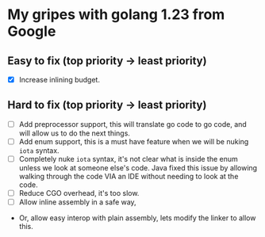 # My gripes with golang 1.23 from Google

## Easy to fix (top priority -> least priority)

- [x] Increase inlining budget.

## Hard to fix (top priority -> least priority)

- [ ] Add preprocessor support, this will translate go code to go code, and will allow us to do the next things.
- [ ] Add enum support, this is a must have feature when we will be nuking `iota` syntax.
- [ ] Completely nuke `iota` syntax, it's not clear what is inside the enum unless we look at someone else's code. Java fixed this issue by allowing walking through the code VIA an IDE without needing to look at the code.
- [ ] Reduce CGO overhead, it's too slow.
- [ ] Allow inline assembly in a safe way,
- Or, allow easy interop with plain assembly, lets modify the linker to allow this.

